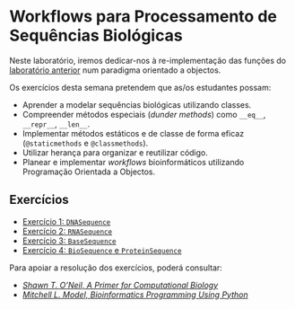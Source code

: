 # Workflows para Processamento de Sequências Biológicas

Neste laboratório, iremos dedicar-nos à re-implementação das funções do [laboratório anterior](../lab04/intro.md) num paradigma orientado a objectos. 

Os exercícios desta semana pretendem que as/os estudantes possam:

- Aprender a modelar sequências biológicas utilizando classes.
- Compreender métodos especiais (*dunder methods*) como `__eq__`, `__repr__`, `__len__`.
- Implementar métodos estáticos e de classe de forma eficaz (`@staticmethods` e `@classmethods`).
- Utilizar herança para organizar e reutilizar código.
- Planear e implementar *workflows* bioinformáticos utilizando Programação Orientada a Objectos.

## **Exercícios**

- [Exercício 1: `DNASequence`](ex05_01.md)
- [Exercício 2: `RNASequence`](ex05_02.md)
- [Exercício 3: `BaseSequence`](ex05_03.md)
- [Exercício 4: `BioSequence` e `ProteinSequence`](ex05_04.md)

Para apoiar a resolução dos exercícios, poderá consultar:

- [*Shawn T. O’Neil, A Primer for Computational Biology*](https://open.oregonstate.education/computationalbiology/front-matter/preface/)
- [*Mitchell L. Model, Bioinformatics Programming Using Python*](../books/Bioinformatics_Programming_Using_Python.pdf)